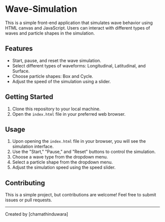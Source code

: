 # Wave-Simulation

This is a simple front-end application that simulates wave behavior using HTML canvas and JavaScript. Users can interact with different types of waves and particle shapes in the simulation.

## Features

- Start, pause, and reset the wave simulation.
- Select different types of waveforms: Longitudinal, Latitudinal, and Surface.
- Choose particle shapes: Box and Cycle.
- Adjust the speed of the simulation using a slider.

## Getting Started

1. Clone this repository to your local machine.
2. Open the `index.html` file in your preferred web browser.

## Usage

1. Upon opening the `index.html` file in your browser, you will see the simulation interface.
2. Use the "Start," "Pause," and "Reset" buttons to control the simulation.
3. Choose a wave type from the dropdown menu.
4. Select a particle shape from the dropdown menu.
5. Adjust the simulation speed using the speed slider.


## Contributing

This is a simple project, but contributions are welcome! Feel free to submit issues or pull requests.

---

Created by [chamathinduwara]
